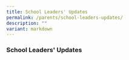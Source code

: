 ```yaml
---
title: School Leaders' Updates
permalink: /parents/school-leaders-updates/
description: ""
variant: markdown
---
```

### School Leaders' Updates

